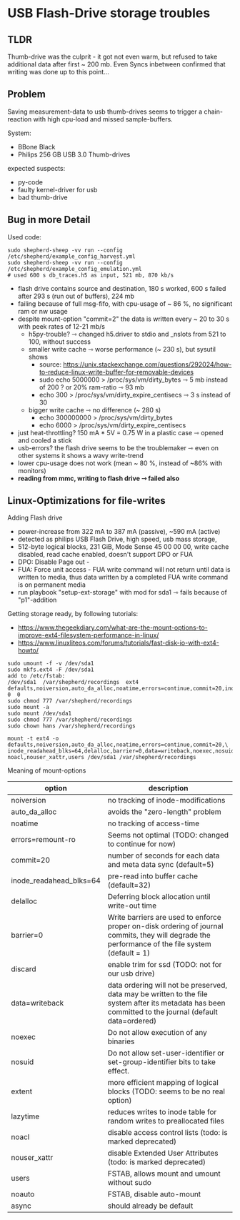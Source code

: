 # USB Flash-Drive storage troubles

## TLDR

Thumb-drive was the culprit - it got not even warm, but refused to take additional data after first ~ 200 mb. Even Syncs inbetween confirmed that writing was done up to this point...

## Problem

Saving measurement-data to usb thumb-drives seems to trigger a chain-reaction with high cpu-load and missed sample-buffers.

System:

- BBone Black
- Philips 256 GB USB 3.0 Thumb-drives

expected suspects:

- py-code
- faulty kernel-driver for usb
- bad thumb-drive



## Bug in more Detail

Used code:

```Shell
sudo shepherd-sheep -vv run --config /etc/shepherd/example_config_harvest.yml
sudo shepherd-sheep -vv run --config /etc/shepherd/example_config_emulation.yml
# used 600 s db_traces.h5 as input, 521 mb, 870 kb/s
```

- flash drive contains source and destination, 180 s worked, 600 s failed after 293 s (run out of buffers), 224 mb
- failing because of full msg-fifo, with cpu-usage of ~ 86 %, no significant ram or nw usage
- despite mount-option "commit=2" the data is written every ~ 20 to 30 s with peek rates of 12-21 mb/s
    - h5py-trouble? ⇾ changed h5.driver to stdio and _nslots from 521 to 100, without success
    - smaller write cache ⇾ worse performance (~ 230 s), but sysutil shows
        - source: https://unix.stackexchange.com/questions/292024/how-to-reduce-linux-write-buffer-for-removable-devices
        - sudo echo 5000000 > /proc/sys/vm/dirty_bytes      ⇾ 5 mb instead of 200 ? or 20% ram-ratio ⇾ 93 mb
        - echo 300 > /proc/sys/vm/dirty_expire_centisecs    ⇾ 3 s instead of 30
    - bigger write cache ⇾ no difference (~ 280 s)
        - echo 300000000 > /proc/sys/vm/dirty_bytes
        - echo 6000 > /proc/sys/vm/dirty_expire_centisecs
- just heat-throttling? 150 mA * 5V = 0.75 W in a plastic case ⇾ opened and cooled a stick
- usb-errors? the flash drive seems to be the troublemaker ⇾ even on other systems it shows a wavy write-trend
- lower cpu-usage does not work (mean ~ 80 %, instead of ~86% with monitors)
- **reading from mmc, writing to flash drive ⇾ failed also**


## Linux-Optimizations for file-writes

Adding Flash drive

- power-increase from 322 mA to 387 mA (passive), ~590 mA (active)
- detected as philips USB Flash Drive, high speed, usb mass storage,
- 512-byte logical blocks, 231 GiB, Mode Sense 45 00 00 00, write cache disabled, read cache enabled, doesn't support DPO or FUA
- DPO: Disable Page out -
- FUA: Force unit access - FUA write command will not return until data is written to media, thus data written by a completed FUA write command is on permanent media
- run playbook "setup-ext-storage" with mod for sda1 ⇾ fails because of "p1"-addition


Getting storage ready, by following tutorials:

- https://www.thegeekdiary.com/what-are-the-mount-options-to-improve-ext4-filesystem-performance-in-linux/
- https://www.linuxliteos.com/forums/tutorials/fast-disk-io-with-ext4-howto/

```Shell
sudo umount -f -v /dev/sda1
sudo mkfs.ext4 -F /dev/sda1
add to /etc/fstab:
/dev/sda1  /var/shepherd/recordings  ext4  defaults,noiversion,auto_da_alloc,noatime,errors=continue,commit=20,inode_readahead_blks=64,delalloc,barrier=0,data=writeback,noexec,nosuid,lazytime,noacl,nouser_xattr,users,noauto  0  0
sudo chmod 777 /var/shepherd/recordings
sudo mount -a
sudo mount /dev/sda1
sudo chmod 777 /var/shepherd/recordings
sudo chown hans /var/shepherd/recordings

mount -t ext4 -o defaults,noiversion,auto_da_alloc,noatime,errors=continue,commit=20,\
inode_readahead_blks=64,delalloc,barrier=0,data=writeback,noexec,nosuid,lazytime,\
noacl,nouser_xattr,users /dev/sda1 /var/shepherd/recordings
```

Meaning of mount-options

| option                  | description                                                                                                                                             |
|-------------------------|---------------------------------------------------------------------------------------------------------------------------------------------------------|
| noiversion              | no tracking of inode-modifications                                                                                                                      |
| auto_da_alloc           | avoids the "zero-length" problem                                                                                                                        |
| noatime                 | no tracking of access-time                                                                                                                              |
| errors=remount-ro       | Seems not optimal (TODO: changed to continue for now)                                                                                                   |
| commit=20               | number of seconds for each data and meta data sync (default=5)                                                                                          |
| inode_readahead_blks=64 | pre-read into buffer cache (default=32)                                                                                                                 |
| delalloc                | Deferring block allocation until write-out time                                                                                                         |
| barrier=0               | Write barriers are used to enforce proper on-disk ordering of journal commits, they will degrade the performance of the file system (default = 1)       |
| discard                 | enable trim for ssd (TODO: not for our usb drive)                                                                                                       |
| data=writeback          | data ordering will not be preserved, data may be written to the file system after its metadata has been committed to the journal (default data=ordered) |
| noexec                  | Do not allow execution of any binaries                                                                                                                  |
| nosuid                  | Do not allow set-user-identifier or set-group-identifier bits to take effect.                                                                           |
| extent                  | more efficient mapping of logical blocks (TODO: seems to be no real option)                                                                             |
| lazytime                | reduces writes to inode table for random writes to preallocated files                                                                                   |
| noacl                   | disable access control lists (todo: is marked deprecated)                                                                                               |
| nouser_xattr            | disable Extended User Attributes (todo: is marked deprecated)                                                                                           |
| users                   | FSTAB, allows mount and umount without sudo                                                                                                             |
| noauto                  | FSTAB, disable auto-mount                                                                                                                               |
| async                   | should already be default                                                                                                                               |

